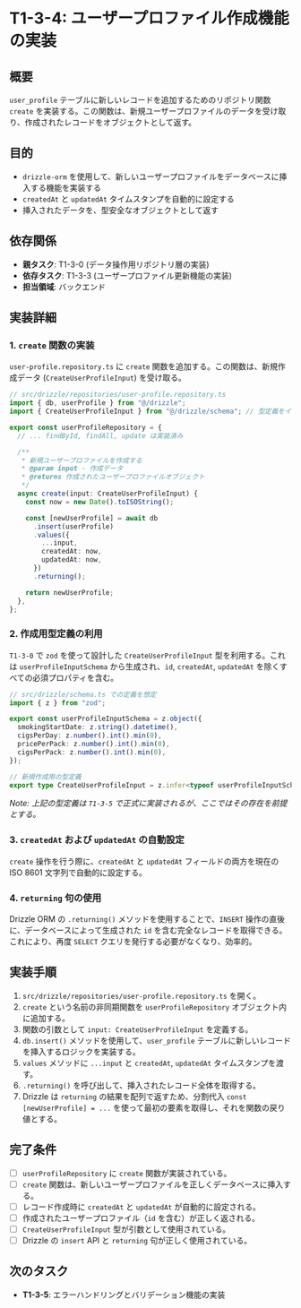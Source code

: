 # T1-3-4: ユーザープロファイル作成機能の実装

## 概要

`user_profile` テーブルに新しいレコードを追加するためのリポジトリ関数 `create` を実装する。この関数は、新規ユーザープロファイルのデータを受け取り、作成されたレコードをオブジェクトとして返す。

## 目的

- `drizzle-orm` を使用して、新しいユーザープロファイルをデータベースに挿入する機能を実装する
- `createdAt` と `updatedAt` タイムスタンプを自動的に設定する
- 挿入されたデータを、型安全なオブジェクトとして返す

## 依存関係

- **親タスク**: T1-3-0 (データ操作用リポジトリ層の実装)
- **依存タスク**: T1-3-3 (ユーザープロファイル更新機能の実装)
- **担当領域**: バックエンド

## 実装詳細

### 1. `create` 関数の実装

`user-profile.repository.ts` に `create` 関数を追加する。この関数は、新規作成データ (`CreateUserProfileInput`) を受け取る。

```typescript
// src/drizzle/repositories/user-profile.repository.ts
import { db, userProfile } from "@/drizzle";
import { CreateUserProfileInput } from "@/drizzle/schema"; // 型定義をインポート

export const userProfileRepository = {
  // ... findById, findAll, update は実装済み

  /**
   * 新規ユーザープロファイルを作成する
   * @param input - 作成データ
   * @returns 作成されたユーザープロファイルオブジェクト
   */
  async create(input: CreateUserProfileInput) {
    const now = new Date().toISOString();

    const [newUserProfile] = await db
      .insert(userProfile)
      .values({
        ...input,
        createdAt: now,
        updatedAt: now,
      })
      .returning();

    return newUserProfile;
  },
};
```

### 2. 作成用型定義の利用

`T1-3-0` で `zod` を使って設計した `CreateUserProfileInput` 型を利用する。これは `userProfileInputSchema` から生成され、`id`, `createdAt`, `updatedAt` を除くすべての必須プロパティを含む。

```typescript
// src/drizzle/schema.ts での定義を想定
import { z } from "zod";

export const userProfileInputSchema = z.object({
  smokingStartDate: z.string().datetime(),
  cigsPerDay: z.number().int().min(0),
  pricePerPack: z.number().int().min(0),
  cigsPerPack: z.number().int().min(0),
});

// 新規作成用の型定義
export type CreateUserProfileInput = z.infer<typeof userProfileInputSchema>;
```

_Note: 上記の型定義は `T1-3-5` で正式に実装されるが、ここではその存在を前提とする。_

### 3. `createdAt` および `updatedAt` の自動設定

`create` 操作を行う際に、`createdAt` と `updatedAt` フィールドの両方を現在の ISO 8601 文字列で自動的に設定する。

### 4. `returning` 句の使用

Drizzle ORM の `.returning()` メソッドを使用することで、`INSERT` 操作の直後に、データベースによって生成された `id` を含む完全なレコードを取得できる。これにより、再度 `SELECT` クエリを発行する必要がなくなり、効率的。

## 実装手順

1. `src/drizzle/repositories/user-profile.repository.ts` を開く。
2. `create` という名前の非同期関数を `userProfileRepository` オブジェクト内に追加する。
3. 関数の引数として `input: CreateUserProfileInput` を定義する。
4. `db.insert()` メソッドを使用して、`user_profile` テーブルに新しいレコードを挿入するロジックを実装する。
5. `values` メソッドに `...input` と `createdAt`, `updatedAt` タイムスタンプを渡す。
6. `.returning()` を呼び出して、挿入されたレコード全体を取得する。
7. Drizzle は `returning` の結果を配列で返すため、分割代入 `const [newUserProfile] = ...` を使って最初の要素を取得し、それを関数の戻り値とする。

## 完了条件

- [ ] `userProfileRepository` に `create` 関数が実装されている。
- [ ] `create` 関数は、新しいユーザープロファイルを正しくデータベースに挿入する。
- [ ] レコード作成時に `createdAt` と `updatedAt` が自動的に設定される。
- [ ] 作成されたユーザープロファイル（`id` を含む）が正しく返される。
- [ ] `CreateUserProfileInput` 型が引数として使用されている。
- [ ] Drizzle の `insert` API と `returning` 句が正しく使用されている。

## 次のタスク

- **T1-3-5**: エラーハンドリングとバリデーション機能の実装
